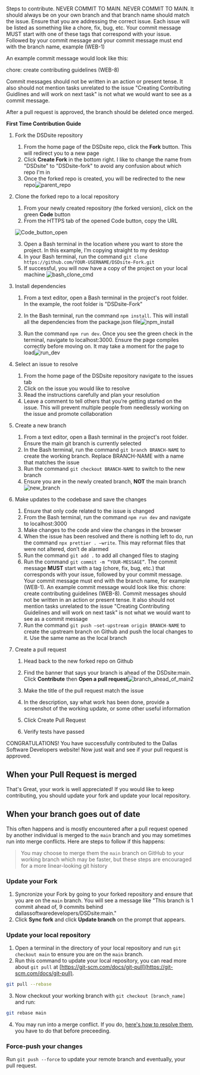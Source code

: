 Steps to contribute.
NEVER COMMIT TO MAIN. NEVER COMMIT TO MAIN. It should always be on your own branch and that branch name should match the issue.
Ensure that you are addressing the correct issue. Each issue will be listed as something like a chore, fix, bug, etc. Your commit message MUST start with one of these tags that correspond with your issue.
Followed by your commit message and your commit message must end with the branch name, example (WEB-1)

An example commit message would look like this:

chore: create contributing guidelines (WEB-8)

Commit messages should not be written in an action or present tense. It also should not mention tasks unrelated to the issue "Creating Contributing Guidlines and will work on next task" is not what we would want to see as a commit message.

After a pull request is approved, the branch should be deleted once merged.

**First Time Contribution Guide**

1. Fork the DSDsite repository

   1. From the home page of the DSDsite repo, click the **Fork** button. This will redirect you to a new page
   2. Click **Create Fork** in the bottom right. I like to change the name from "DSDsite" to "DSDsite-fork" to avoid any confusion about which repo I'm in
   3. Once the forked repo is created, you will be redirected to the new repo![parent_repo](https://github.com/David-Ogden-III/DSDsite-Fork/assets/71677972/98725291-a209-4c52-a077-e220d192849a)

2. Clone the forked repo to a local repository

   1. From your newly created repository (the forked version), click on the green **Code** button
   2. From the HTTPS tab of the opened Code button, copy the URL

   ![Code_button_open](https://github.com/David-Ogden-III/DSDsite-Fork/assets/71677972/46c03816-b793-4574-9706-c80656e195f7)

   3. Open a Bash terminal in the location where you want to store the project. In this example, I’m copying straight to my desktop
   4. In your Bash terminal, run the command `git clone https://github.com/YOUR-USERNAME/DSDsite-Fork.git`
   5. If successful, you will now have a copy of the project on your local machine
      ![bash_clone_cmd](https://github.com/David-Ogden-III/DSDsite-Fork/assets/71677972/551d3ea0-5448-45c7-ab33-2dddbc0247e3)

3. Install dependencies

   1. From a text editor, open a Bash terminal in the project's root folder. In the example, the root folder is "DSDsite-Fork"
   2. In the Bash terminal, run the command `npm install`. This will install all the dependencies from the package.json file![npm_install](https://github.com/David-Ogden-III/DSDsite-Fork/assets/71677972/cdad748f-4569-4a04-8dc6-e40c8fae5cac)

   3. Run the command `npm run dev`. Once you see the green check in the terminal, navigate to localhost:3000. Ensure the page compiles correctly before moving on. It may take a moment for the page to load![run_dev](https://github.com/David-Ogden-III/DSDsite-Fork/assets/71677972/a2421871-1a3f-41d1-b056-dc2736baa994)

4. Select an issue to resolve

   1. From the home page of the DSDsite repository navigate to the issues tab
   2. Click on the issue you would like to resolve
   3. Read the instructions carefully and plan your resolution
   4. Leave a comment to tell others that you’re getting started on the issue. This will prevent multiple people from needlessly working on the issue and promote collaboration

5. Create a new branch

   1. From a text editor, open a Bash terminal in the project's root folder. Ensure the main git branch is currently selected
   2. In the Bash terminal, run the command `git branch BRANCH-NAME` to create the working branch. Replace BRANCH-NAME with a name that matches the issue
   3. Run the command `git checkout BRANCH-NAME` to switch to the new branch
   4. Ensure you are in the newly created branch, **NOT** the main branch![new_branch](https://github.com/David-Ogden-III/DSDsite-Fork/assets/71677972/fbe4c6bd-fd66-4c74-915a-26452aa98041)

6. Make updates to the codebase and save the changes

   1. Ensure that only code related to the issue is changed
   2. From the Bash terminal, run the command `npm run dev` and navigate to localhost:3000
   3. Make changes to the code and view the changes in the browser
   4. When the issue has been resolved and there is nothing left to do, run the command `npx prettier . –write`. This may reformat files that were not altered, don’t de alarmed
   5. Run the command `git add .` to add all changed files to staging
   6. Run the command `git commit -m “YOUR-MESSAGE”`. The commit message **MUST** start with a tag (chore, fix, bug, etc.) that corresponds with your issue, followed by your commit message. Your commit message must end with the branch name, for example (WEB-1). An example commit message would look like this: chore: create contributing guidelines (WEB-8). Commit messages should not be written in an action or present tense. It also should not mention tasks unrelated to the issue "Creating Contributing Guidelines and will work on next task" is not what we would want to see as a commit message
   7. Run the command `git push –set-upstream origin BRANCH-NAME` to create the upstream branch on Github and push the local changes to it. Use the same name as the local branch

7. Create a pull request

   1. Head back to the new forked repo on Github
   2. Find the banner that says your branch is ahead of the DSDsite:main. Click **Contribute** then **Open a pull request**![branch_ahead_of_main2](https://github.com/David-Ogden-III/DSDsite-Fork/assets/71677972/4cb45655-b501-4e2c-8c1b-9ff44560705b)

   3. Make the title of the pull request match the issue
   4. In the description, say what work has been done, provide a screenshot of the working update, or some other useful information
   5. Click Create Pull Request
   6. Verify tests have passed

CONGRATULATIONS! You have successfully contributed to the Dallas Software Developers website! Now just wait and see if your pull request is approved.

## When your Pull Request is merged

That's Great, your work is well appreciated! If you would like to keep contributing, you should update your fork and update your local repository.

## When your branch goes out of date

This often happens and is mostly encountered after a pull request opened by another individual is merged to the `main` branch and you may sometimes run into merge conflicts. Here are steps to follow if this happens:

> You may choose to merge them the `main` branch on GitHub to your working branch which may be faster, but these steps are encouraged for a more linear-looking git history

### Update your Fork

1. Syncronize your Fork by going to your forked repository and ensure that you are on the `main` branch. You will see a message like "This branch is 1 commit ahead of, 9 commits behind dallassoftwaredevelopers/DSDsite:main."
2. Click **Sync fork** and click **Update branch** on the prompt that appears.

### Update your local repository

1. Open a terminal in the directory of your local repository and run `git checkout main` to ensure you are on the `main` branch.
2. Run this command to update your local repository, you can read more about `git pull` at [https://git-scm.com/docs/git-pull](https://git-scm.com/docs/git-pull).

```bash
git pull --rebase
```

3. Now checkout your working branch with `git checkout [branch_name]` and run:

```bash
git rebase main
```

4. You may run into a merge conflict. If you do, [here's how to resolve them](), you have to do that before preceeding.

### Force-push your changes

Run `git push --force` to update your remote branch and eventually, your pull request.
